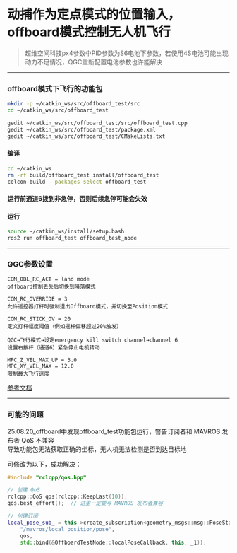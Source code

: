 # 动捕作为定点模式的位置输入，offboard模式控制无人机飞行

> 超维空间科技px4参数中PID参数为S6电池下参数，若使用4S电池可能出现动力不足情况，QGC重新配置电池参数也许能解决

---

### offboard模式下飞行的功能包

```bash
mkdir -p ~/catkin_ws/src/offboard_test/src
cd ~/catkin_ws/src/offboard_test

gedit ~/catkin_ws/src/offboard_test/src/offboard_test.cpp
gedit ~/catkin_ws/src/offboard_test/package.xml
gedit ~/catkin_ws/src/offboard_test/CMakeLists.txt
```

#### 编译

```bash
cd ~/catkin_ws
rm -rf build/offboard_test install/offboard_test
colcon build --packages-select offboard_test
```

#### 运行前通道6拨到非急停，否则后续急停可能会失效

#### 运行

```bash
source ~/catkin_ws/install/setup.bash
ros2 run offboard_test offboard_test_node
```

---

### QGC参数设置

```
COM_OBL_RC_ACT = land mode  
offboard控制丢失后切换到降落模式

COM_RC_OVERRIDE = 3  
允许遥控器打杆时强制退出Offboard模式，并切换至Position模式

COM_RC_STICK_OV = 20  
定义打杆幅度阈值（例如摇杆偏移超过20%触发）

QGC→飞行模式→设定emergency kill switch channel→channel 6  
设置右拨杆（通道6）紧急停止电机转动

MPC_Z_VEL_MAX_UP = 3.0  
MPC_XY_VEL_MAX = 12.0  
限制最大飞行速度
```

[参考文档](https://cwkj-tech.yuque.com/bsge84/fdgmgu/th7s855up9rprktf)

---

### 可能的问题

25.08.20_offboard中发现offboard_test功能包运行，警告订阅者和 MAVROS 发布者 QoS 不兼容  
导致功能包无法获取正确的坐标，无人机无法检测是否到达目标地

可修改为以下，成功解决：

```cpp
#include "rclcpp/qos.hpp"

// 创建 QoS
rclcpp::QoS qos(rclcpp::KeepLast(10));
qos.best_effort();  // 这里一定要与 MAVROS 发布者兼容

// 创建订阅
local_pose_sub_ = this->create_subscription<geometry_msgs::msg::PoseStamped>(
    "/mavros/local_position/pose",
    qos,
    std::bind(&OffboardTestNode::localPoseCallback, this, _1));
```
